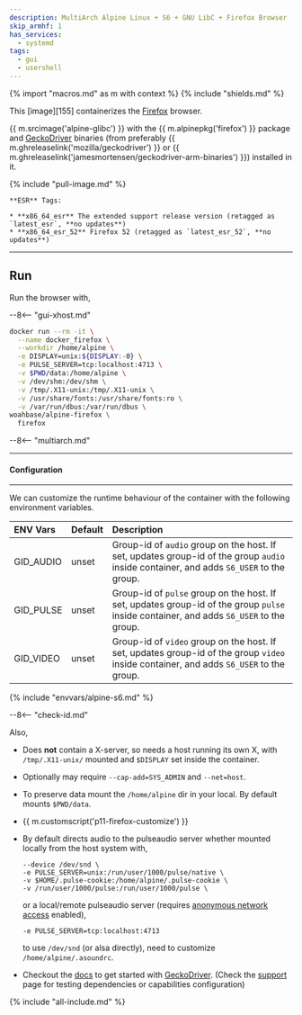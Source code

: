 ```yaml
---
description: MultiArch Alpine Linux + S6 + GNU LibC + Firefox Browser
skip_armhf: 1
has_services:
  - systemd
tags:
  - gui
  - usershell
---
```


{% import "macros.md" as m with context %}
{% include "shields.md" %}

This [image][155] containerizes the [Firefox][1] browser.

{{ m.srcimage('alpine-glibc') }} with the {{
m.alpinepkg('firefox') }} package and [GeckoDriver][3] binaries
(from preferably {{ m.ghreleaselink('mozilla/geckodriver') }} or
{{ m.ghreleaselink('jamesmortensen/geckodriver-arm-binaries') }})
installed in it.

{% include "pull-image.md" %}

    **ESR** Tags:

    * **x86_64_esr** The extended support release version (retagged as `latest_esr`, **no updates**)
    * **x86_64_esr_52** Firefox 52 (retagged as `latest_esr_52`, **no updates**)

---
Run
---

Run the browser with,

--8<-- "gui-xhost.md"

``` sh
docker run --rm -it \
  --name docker_firefox \
  --workdir /home/alpine \
  -e DISPLAY=unix:${DISPLAY:-0} \
  -e PULSE_SERVER=tcp:localhost:4713 \
  -v $PWD/data:/home/alpine \
  -v /dev/shm:/dev/shm \
  -v /tmp/.X11-unix:/tmp/.X11-unix \
  -v /usr/share/fonts:/usr/share/fonts:ro \
  -v /var/run/dbus:/var/run/dbus \
woahbase/alpine-firefox \
  firefox
```

--8<-- "multiarch.md"

---
#### Configuration
---

We can customize the runtime behaviour of the container with the
following environment variables.

| ENV Vars                 | Default      | Description
| :---                     | :---         | :---
| GID_AUDIO                | unset        | Group-id of `audio` group on the host. If set, updates group-id of the group `audio` inside container, and adds `S6_USER` to the group.
| GID_PULSE                | unset        | Group-id of `pulse` group on the host. If set, updates group-id of the group `pulse` inside container, and adds `S6_USER` to the group.
| GID_VIDEO                | unset        | Group-id of `video` group on the host. If set, updates group-id of the group `video` inside container, and adds `S6_USER` to the group.
{% include "envvars/alpine-s6.md" %}

--8<-- "check-id.md"

Also,

* Does **not** contain a X-server, so needs a host running its
  own X, with `/tmp/.X11-unix/` mounted and `$DISPLAY` set inside
  the container.

* Optionally may require `--cap-add=SYS_ADMIN` and `--net=host`.

* To preserve data mount the `/home/alpine` dir in your local. By
  default mounts `$PWD/data`.

* {{ m.customscript('p11-firefox-customize') }}

* By default directs audio to the pulseaudio server whether mounted
  locally from the host system with,
  ```
  --device /dev/snd \
  -e PULSE_SERVER=unix:/run/user/1000/pulse/native \
  -v $HOME/.pulse-cookie:/home/alpine/.pulse-cookie \
  -v /run/user/1000/pulse:/run/user/1000/pulse \
  ```
  or a local/remote pulseaudio server (requires [anonymous network
  access][2] enabled),
  ```
  -e PULSE_SERVER=tcp:localhost:4713
  ```
  to use `/dev/snd` (or alsa directly), need to customize
  `/home/alpine/.asoundrc`.

* Checkout the [docs][5] to get started with [GeckoDriver][3].
  (Check the [support][4] page for testing dependencies or
  capabilities configuration)

[1]: https://www.mozilla.org/en-US/firefox/
[2]: https://www.freedesktop.org/wiki/Software/PulseAudio/Documentation/User/Network/
[3]: https://firefox-source-docs.mozilla.org/testing/geckodriver/index.html
[4]: https://firefox-source-docs.mozilla.org/testing/geckodriver/Support.html
[5]: https://firefox-source-docs.mozilla.org/testing/geckodriver/Usage.html
[6]: https://github.com/mozilla/geckodriver
[7]: https://github.com/jamesmortensen/geckodriver-arm-binaries
[8]: https://github.com/jlesage/docker-firefox/tree/master

{% include "all-include.md" %}
